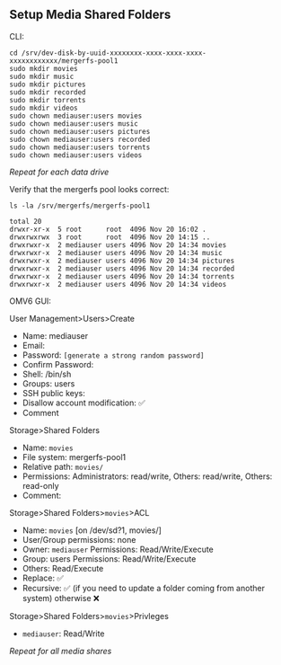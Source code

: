 ## Setup Media Shared Folders

CLI:

```console
cd /srv/dev-disk-by-uuid-xxxxxxxx-xxxx-xxxx-xxxx-xxxxxxxxxxxx/mergerfs-pool1
sudo mkdir movies
sudo mkdir music
sudo mkdir pictures
sudo mkdir recorded
sudo mkdir torrents
sudo mkdir videos
sudo chown mediauser:users movies
sudo chown mediauser:users music
sudo chown mediauser:users pictures
sudo chown mediauser:users recorded
sudo chown mediauser:users torrents
sudo chown mediauser:users videos
```
_Repeat for each data drive_

Verify that the mergerfs pool looks correct:
```console
ls -la /srv/mergerfs/mergerfs-pool1
```

```
total 20
drwxr-xr-x  5 root      root  4096 Nov 20 16:02 .
drwxrwxrwx  3 root      root  4096 Nov 20 14:15 ..
drwxrwxr-x  2 mediauser users 4096 Nov 20 14:34 movies
drwxrwxr-x  2 mediauser users 4096 Nov 20 14:34 music
drwxrwxr-x  2 mediauser users 4096 Nov 20 14:34 pictures
drwxrwxr-x  2 mediauser users 4096 Nov 20 14:34 recorded
drwxrwxr-x  2 mediauser users 4096 Nov 20 14:34 torrents
drwxrwxr-x  2 mediauser users 4096 Nov 20 14:34 videos
```

OMV6 GUI:

User Management>Users>Create
* Name: mediauser
* Email:
* Password: ```[generate a strong random password]```
* Confirm Password:
* Shell: /bin/sh
* Groups: users
* SSH public keys: 
* Disallow account modification: :white_check_mark:
* Comment

Storage>Shared Folders
* Name: ```movies```
* File system: mergerfs-pool1
* Relative path: ```movies/```
* Permissions: Administrators: read/write, Others: read/write, Others: read-only
* Comment:

Storage>Shared Folders>```movies```>ACL
* Name: ```movies``` [on /dev/sd?1, movies/]
* User/Group permissions: none
* Owner: ```mediauser``` Permissions: Read/Write/Execute
* Group: users Permissions: Read/Write/Execute
* Others: Read/Execute
* Replace: :white_check_mark:
* Recursive: :white_check_mark: (if you need to update a folder coming from another system) otherwise :x:

Storage>Shared Folders>```movies```>Privleges
* ```mediauser```: Read/Write

_Repeat for all media shares_
